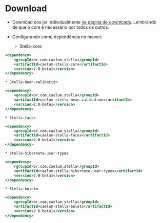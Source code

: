 # Download
  * Download dos jar individualmente [na página de downloads](https://github.com/caelum/caelum-stella/downloads). Lembrando de que o core é necessário por todos os outros.

  * Configurando como dependência no maven:
    * Stella-core
```xml
<dependency>
    <groupId>br.com.caelum.stella</groupId>
    <artifactId>caelum-stella-core</artifactId>
    <version>2.0-beta1</version>
</dependency>
```

    * Stella-bean-validation
```xml
<dependency>
    <groupId>br.com.caelum.stella</groupId>
    <artifactId>caelum-stella-bean-validation</artifactId>
    <version>2.0-beta1</version>
</dependency>
```

    * Stella-faces
```xml
<dependency>
    <groupId>br.com.caelum.stella</groupId>
    <artifactId>caelum-stella-faces</artifactId>
    <version>2.0-beta1</version>
</dependency>
```

    * Stella-hibernate-user-types
```xml
<dependency>
    <groupId>br.com.caelum.stella</groupId>
    <artifactId>caelum-stella-hibernate-user-types</artifactId>
    <version>2.0-beta1</version>
</dependency>
```

    * Stella-boleto
```xml
<dependency>
    <groupId>br.com.caelum.stella</groupId>
    <artifactId>caelum-stella-boleto</artifactId>
    <version>2.0-beta1</version>
</dependency>
```